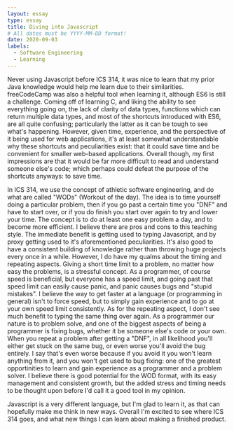 ```yaml
---
layout: essay
type: essay
title: Diving into Javascript
# All dates must be YYYY-MM-DD format!
date: 2020-09-03
labels:
  - Software Engineering
  - Learning
---
```


Never using Javascript before ICS 314, it was nice to learn that my prior Java knowledge would help me learn due to their similarities. freeCodeCamp was also a helpful tool when learning it, although ES6 is still a challenge. Coming off of learning C, and liking the ability to see everything going on, the lack of clarity of data types, functions which can return multiple data types, and most of the shortcuts introduced with ES6, are all quite confusing; particularly the latter as it can be tough to see what's happening. However, given time, experience, and the perspective of it being used for web applications, it's at least somewhat understandable why these shortcuts and peculiarities exist: that it could save time and be convenient for smaller web-based applications. Overall though, my first impressions are that it would be far more difficult to read and understand someone else's code; which perhaps could defeat the purpose of the shortcuts anyways: to save time.

In ICS 314, we use the concept of athletic software engineering, and do what are called "WODs" (Workout of the day). The idea is to time yourself doing a particular problem, then if you go past a certain time you "DNF" and have to start over, or if you do finish you start over again to try and lower your time. The concept is to do at least one easy problem a day, and to become more efficient. I believe there are pros and cons to this teaching style. The immediate benefit is getting used to typing Javascript, and by proxy getting used to it's aforementioned peculiarities. It's also good to have a consistent building of knowledge rather than throwing huge projects every once in a while. However, I do have my qualms about the timing and repeating aspects. Giving a short time limit to a problem, no matter how easy the problems, is a stressful concept. As a programmer, of course speed is beneficial, but everyone has a speed limit, and going past that speed limit can easily cause panic, and panic causes bugs and "stupid mistakes". I believe the way to get faster at a language (or programming in general) isn't to force speed, but to simply gain experience and to go at your own speed limit consistently. As for the repeating aspect, I don't see much benefit to typing the same thing over again. As a programmer our nature is to problem solve, and one of the biggest aspects of being a programmer is fixing bugs, whether it be someone else's code or your own. When you repeat a problem after getting a "DNF", in all likelihood you'll either get stuck on the same bug, or even worse you'll avoid the bug entirely. I say that's even worse because if you avoid it you won't learn anything from it, and you won't get used to bug fixing: one of the greatest opportinities to learn and gain experience as a programmer and a problem solver. I believe there is good potential for the WOD format, with its easy management and consistent growth, but the added stress and timing needs to be thought upon before I'd call it a good tool in my opinion.

Javascript is a very different language, but I'm glad to learn it, as that can hopefully make me think in new ways. Overall I'm excited to see where ICS 314 goes, and what new things I can learn about making a finished product.


